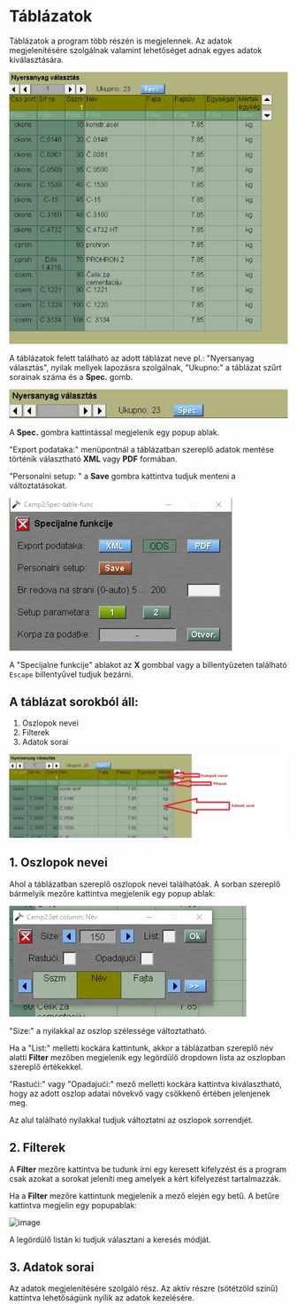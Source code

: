 # Táblázatok

Táblázatok a program több részén is megjelennek. Az adatok megjelenítésére szolgálnak valamint lehetőséget adnak egyes adatok kiválasztására.


![Image](hutablazat.jpg)

A táblázatok felett található az adott táblázat neve pl.: "Nyersanyag választás", nyilak mellyek lapozásra szolgálnak, "Ukupno:" a táblázat szűrt sorainak száma és a **Spec.** gomb.


![image](hutablazatfelso.jpg)

A **Spec.** gombra kattintással megjelenik egy popup ablak.



"Export podataka:" menüpontnál a táblázatban szereplő adatok mentése történik választható **XML** vagy **PDF** formában.

"Personalni setup: " a **Save** gombra kattintva tudjuk menteni a változtatásokat. 

![image](tablaspec.jpg)


A "Specijalne funkcije" ablakot az **X** gombbal vagy a billentyűzeten található `Escape` billentyűvel tudjuk bezárni.

## A táblázat sorokból áll:

1. Oszlopok nevei
2. Filterek
3. Adatok sorai

![image](hutablazatnyilak.jpg)


## 1. Oszlopok nevei

Ahol a táblázatban szereplő oszlopok nevei találhatóak. A sorban szereplő bármelyik mezőre kattintva megjelenik egy popup ablak:


![image](hutablanevek.jpg)

"Size:" a nyilakkal az oszlop szélessége változtatható.

Ha a "List:" melletti kockára kattintunk, akkor a táblázatban szereplő név alatti **Filter** mezőben megjelenik egy legördülő dropdown lista az oszlopban szereplő értékekkel.

"Rastući:" vagy "Opadajući:" mező melletti kockára kattintva kiválasztható, hogy az adott oszlop adatai növekvő vagy csökkenő értében jelenjenek meg. 

Az alul található nyilakkal tudjuk változtatni az oszlopok sorrendjét.


## 2. Filterek

A **Filter** mezőre kattintva be tudunk írni egy keresett kifelyzést és a program csak azokat a sorokat jeleníti meg amelyek a kért kifelyezést tartalmazzák.

Ha a **Filter** mezőre kattintunk megjelenik a mező elején egy betű. A betűre kattintva megjelin egy popupablak:


![image](tablazatfilter.jpg)

A legördülő listán ki tudjuk választani a keresés módját.


## 3. Adatok sorai

Az adatok megjelenítésére szolgáló rész. Az aktív részre (sötétzöld színű) kattintva lehetőságünk nyílik az adatok kezelésére.

